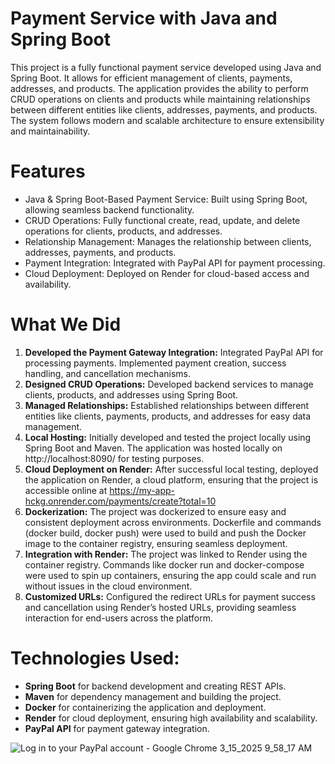 # Payment Service with Java and Spring Boot

This project is a fully functional payment service developed using Java and Spring Boot. It allows for efficient management of clients, payments, addresses, and products. The application provides the ability to perform CRUD operations on clients and products while maintaining relationships between different entities like clients, addresses, payments, and products. The system follows modern and scalable architecture to ensure extensibility and maintainability.

# Features
- Java & Spring Boot-Based Payment Service: Built using Spring Boot, allowing seamless backend functionality.
- CRUD Operations: Fully functional create, read, update, and delete operations for clients, products, and addresses.
- Relationship Management: Manages the relationship between clients, addresses, payments, and products.
- Payment Integration: Integrated with PayPal API for payment processing.
- Cloud Deployment: Deployed on Render for cloud-based access and availability.

# What We Did
1. **Developed the Payment Gateway Integration:** Integrated PayPal API for processing payments. Implemented payment creation, success handling, and cancellation mechanisms.
2. **Designed CRUD Operations:** Developed backend services to manage clients, products, and addresses using Spring Boot.
3. **Managed Relationships:** Established relationships between different entities like clients, payments, products, and addresses for easy data management.
4. **Local Hosting:** Initially developed and tested the project locally using Spring Boot and Maven. The application was hosted locally on http://localhost:8090/ for testing purposes.
5. **Cloud Deployment on Render:** After successful local testing, deployed the application on Render, a cloud platform, ensuring that the project is accessible online at
   https://my-app-hckg.onrender.com/payments/create?total=10
7. **Dockerization:** The project was dockerized to ensure easy and consistent deployment across environments. Dockerfile and commands (docker build, docker push) were used to build and push the Docker image to 
   the container registry, ensuring seamless deployment.
8. **Integration with Render:** The project was linked to Render using the container registry. Commands like docker run and docker-compose were used to spin up containers, ensuring the app could scale and run 
   without issues in the cloud environment.
9. **Customized URLs:** Configured the redirect URLs for payment success and cancellation using Render’s hosted URLs, providing seamless interaction for end-users across the platform.

# Technologies Used:
- **Spring Boot** for backend development and creating REST APIs.
- **Maven** for dependency management and building the project.
- **Docker** for containerizing the application and deployment.
- **Render** for cloud deployment, ensuring high availability and scalability.
- **PayPal API** for payment gateway integration.

![Log in to your PayPal account - Google Chrome 3_15_2025 9_58_17 AM](https://github.com/user-attachments/assets/cfb22b9a-7951-4b7f-a8e9-d60191c9aee9)
